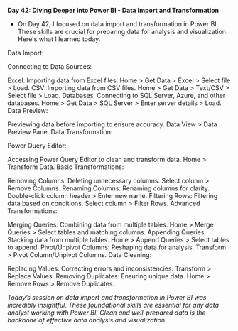 **Day 42: Diving Deeper into Power BI - Data Import and Transformation**

* On Day 42, I focused on data import and transformation in Power BI. These skills are crucial for preparing data for analysis and visualization. Here's what I learned today.

Data Import:

Connecting to Data Sources:

Excel: Importing data from Excel files.
Home > Get Data > Excel > Select file > Load.
CSV: Importing data from CSV files.
Home > Get Data > Text/CSV > Select file > Load.
Databases: Connecting to SQL Server, Azure, and other databases.
Home > Get Data > SQL Server > Enter server details > Load.
Data Preview:

Previewing data before importing to ensure accuracy.
Data View > Data Preview Pane.
Data Transformation:

Power Query Editor:

Accessing Power Query Editor to clean and transform data.
Home > Transform Data.
Basic Transformations:

Removing Columns: Deleting unnecessary columns.
Select column > Remove Columns.
Renaming Columns: Renaming columns for clarity.
Double-click column header > Enter new name.
Filtering Rows: Filtering data based on conditions.
Select column > Filter Rows.
Advanced Transformations:

Merging Queries: Combining data from multiple tables.
Home > Merge Queries > Select tables and matching columns.
Appending Queries: Stacking data from multiple tables.
Home > Append Queries > Select tables to append.
Pivot/Unpivot Columns: Reshaping data for analysis.
Transform > Pivot Column/Unpivot Columns.
Data Cleaning:

Replacing Values: Correcting errors and inconsistencies.
Transform > Replace Values.
Removing Duplicates: Ensuring unique data.
Home > Remove Rows > Remove Duplicates.


*Today’s session on data import and transformation in Power BI was incredibly insightful. These foundational skills are essential for any data analyst working with Power BI. Clean and well-prepared data is the backbone of effective data analysis and visualization.*